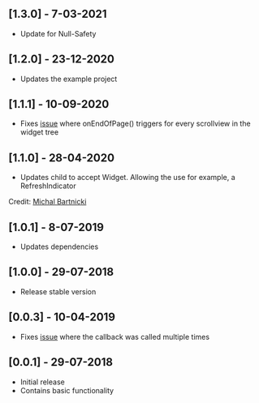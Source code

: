 ## [1.3.0] - 7-03-2021

* Update for Null-Safety

## [1.2.0] - 23-12-2020

* Updates the example project

## [1.1.1] - 10-09-2020

* Fixes [issue](https://github.com/QuirijnGB/lazy-load-scrollview/issues/7) where onEndOfPage() triggers for every scrollview in the widget tree

## [1.1.0] - 28-04-2020

* Updates child to accept Widget. Allowing the use for example, a RefreshIndicator

Credit: [Michal Bartnicki](https://github.com/mbartn)

## [1.0.1] - 8-07-2019

* Updates dependencies

## [1.0.0] - 29-07-2018

* Release stable version

## [0.0.3] - 10-04-2019

* Fixes [issue](https://github.com/QuirijnGB/lazy-load-scrollview/issues/1) where the callback was called multiple times

## [0.0.1] - 29-07-2018

* Initial release
* Contains basic functionality
